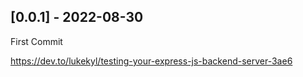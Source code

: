 ## [0.0.1] - 2022-08-30

First Commit


https://dev.to/lukekyl/testing-your-express-js-backend-server-3ae6